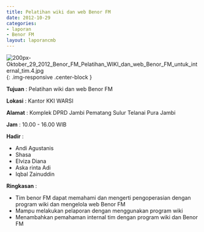 ```yaml
---
title: Pelatihan wiki dan web Benor FM
date: 2012-10-29
categories:
- laporan
- Benor FM
layout: laporancmb
---
```

	
![200px-Oktober_29_2012_Benor_FM_Pelatihan_WIKI_dan_web_Benor_FM_untuk_internal_tim.4.jpg](/uploads/2200px-Oktober_29_2012_Benor_FM_Pelatihan_WIKI_dan_web_Benor_FM_untuk_internal_tim.4.jpg){: .img-responsive .center-block }	
	
**Tujuan** :	Pelatihan wiki dan web Benor FM
	
**Lokasi** :	Kantor KKI WARSI
	
**Alamat** : 	Komplek DPRD Jambi Pematang Sulur Telanai Pura Jambi
	
**Jam** :	10.00 - 16.00 WIB
	
**Hadir** :	
*	Andi Agustanis
*	Shasa
*	Elviza Diana
*	Aska rinta Adi
*	Iqbal Zainuddin

**Ringkasan** :	
*	Tim benor FM dapat memahami dan mengerti pengoperasian dengan program wiki dan mengelola web Benor FM
*	Mampu melakukan pelaporan dengan menggunakan program wiki
*	Menambahkan pemahaman internal tim dengan program wiki dan Benor FM
